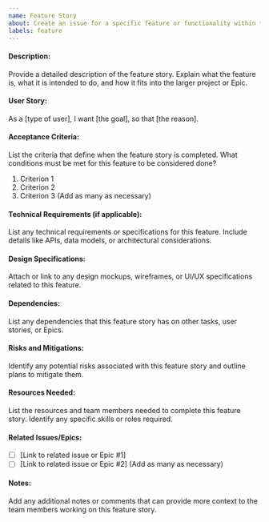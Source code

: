 ```yaml
---
name: Feature Story
about: Create an issue for a specific feature or functionality within the project
labels: feature
---
```


#### Description:
Provide a detailed description of the feature story. Explain what the feature is, what it is intended to do, and how it fits into the larger project or Epic.

#### User Story:
As a [type of user],
I want [the goal],
so that [the reason].

#### Acceptance Criteria:
List the criteria that define when the feature story is completed. What conditions must be met for this feature to be considered done?

1. Criterion 1
2. Criterion 2
3. Criterion 3
(Add as many as necessary)

#### Technical Requirements (if applicable):
List any technical requirements or specifications for this feature. Include details like APIs, data models, or architectural considerations.

#### Design Specifications:
Attach or link to any design mockups, wireframes, or UI/UX specifications related to this feature.

#### Dependencies:
List any dependencies that this feature story has on other tasks, user stories, or Epics.

#### Risks and Mitigations:
Identify any potential risks associated with this feature story and outline plans to mitigate them.

#### Resources Needed:
List the resources and team members needed to complete this feature story. Identify any specific skills or roles required.

#### Related Issues/Epics:
- [ ] [Link to related issue or Epic #1]
- [ ] [Link to related issue or Epic #2]
(Add as many as necessary)

#### Notes:
Add any additional notes or comments that can provide more context to the team members working on this feature story.
